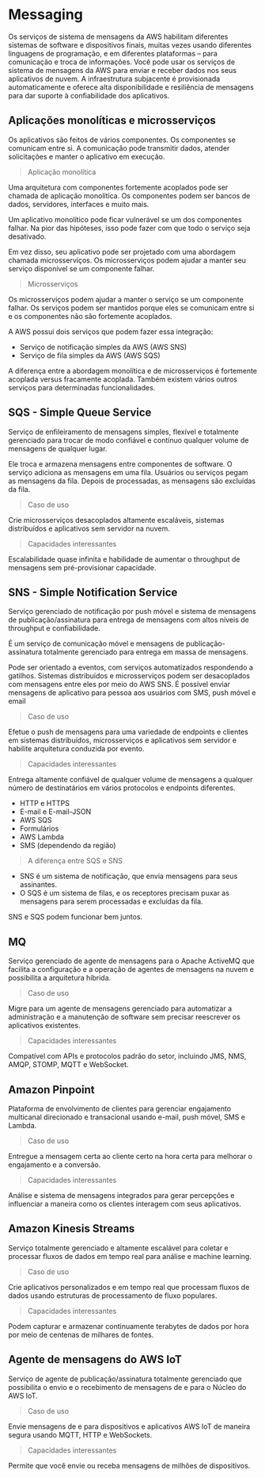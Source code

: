 # Messaging

Os serviços de sistema de mensagens da AWS habilitam diferentes sistemas de software e dispositivos finais, muitas vezes usando diferentes linguagens de programação, e em diferentes plataformas – para comunicação e troca de informações. Você pode usar os serviços de sistema de mensagens da AWS para enviar e receber dados nos seus aplicativos de nuvem. A infraestrutura subjacente é provisionada automaticamente e oferece alta disponibilidade e resiliência de mensagens para dar suporte à confiabilidade dos aplicativos.

## Aplicações monolíticas e microsserviços

Os aplicativos são feitos de vários componentes. Os componentes se comunicam entre si. A comunicação pode transmitir dados, atender solicitações e manter o aplicativo em execução.

> Aplicação monolítica

Uma arquitetura com componentes fortemente acoplados pode ser chamada de aplicação monolítica. Os componentes podem ser bancos de dados, servidores, interfaces e muito mais.

Um aplicativo monolítico pode ficar vulnerável se um dos componentes falhar. Na pior das hipóteses, isso pode fazer com que todo o serviço seja desativado.

Em vez disso, seu aplicativo pode ser projetado com uma abordagem chamada microsserviços. Os microsserviços podem ajudar a manter seu serviço disponível se um componente falhar.

> Microsserviços

Os microsserviços podem ajudar a manter o serviço se um componente falhar. Os serviços podem ser mantidos porque eles se comunicam entre si e os componentes não são fortemente acoplados.

A AWS possui dois serviços que podem fazer essa integração:

- Serviço de notificação simples da AWS (AWS SNS)
- Serviço de fila simples da AWS (AWS SQS)

A diferença entre a abordagem monolítica e de microsserviços é fortemente acoplada versus fracamente acoplada. Também existem vários outros serviços para determinadas funcionalidades.

## SQS - Simple Queue Service

Serviço de enfileiramento de mensagens simples, flexível e totalmente gerenciado para trocar de modo confiável e contínuo qualquer volume de mensagens de qualquer lugar.

Ele troca e armazena mensagens entre componentes de software. O serviço adiciona as mensagens em uma fila. Usuários ou serviços pegam as mensagens da fila. Depois de processadas, as mensagens são excluídas da fila.

> Caso de uso

Crie microsserviços desacoplados altamente escaláveis, sistemas distribuídos e aplicativos sem servidor na nuvem.

> Capacidades interessantes

Escalabilidade quase infinita e habilidade de aumentar o throughput de mensagens sem pré-provisionar capacidade.

## SNS - Simple Notification Service

Serviço gerenciado de notificação por push móvel e sistema de mensagens de publicação/assinatura para entrega de mensagens com altos níveis de throughput e confiabilidade.

É um serviço de comunicação móvel e mensagens de publicação-assinatura totalmente gerenciado para entrega em massa de mensagens.

Pode ser orientado a eventos, com serviços automatizados respondendo a gatilhos. Sistemas distribuídos e microsserviços podem ser desacoplados com mensagens entre eles por meio do AWS SNS. É possível enviar mensagens de aplicativo para pessoa aos usuários com SMS, push móvel e email

> Caso de uso

Efetue o push de mensagens para uma variedade de endpoints e clientes em sistemas distribuídos, microsserviços e aplicativos sem servidor e habilite arquitetura conduzida por evento.

> Capacidades interessantes

Entrega altamente confiável de qualquer volume de mensagens a qualquer número de destinatários em vários protocolos e endpoints diferentes.

- HTTP e HTTPS
- E-mail e E-mail-JSON
- AWS SQS
- Formulários
- AWS Lambda
- SMS (dependendo da região)

> A diferença entre SQS e SNS

- SNS é um sistema de notificação, que envia mensagens para seus assinantes.
- O SQS é um sistema de filas, e os receptores precisam puxar as mensagens para serem processadas e excluídas da fila.

SNS e SQS podem funcionar bem juntos.

## MQ

Serviço gerenciado de agente de mensagens para o Apache ActiveMQ que facilita a configuração e a operação de agentes de mensagens na nuvem e possibilita a arquitetura híbrida.

> Caso de uso

Migre para um agente de mensagens gerenciado para automatizar a administração e a manutenção de software sem precisar reescrever os aplicativos existentes.

> Capacidades interessantes

Compatível com APIs e protocolos padrão do setor, incluindo JMS, NMS, AMQP, STOMP, MQTT e WebSocket.

## Amazon Pinpoint

Plataforma de envolvimento de clientes para gerenciar engajamento multicanal direcionado e transacional usando e-mail, push móvel, SMS e Lambda.

> Caso de uso

Entregue a mensagem certa ao cliente certo na hora certa para melhorar o engajamento e a conversão.

> Capacidades interessantes

Análise e sistema de mensagens integrados para gerar percepções e influenciar a maneira como os clientes interagem com seus aplicativos.

## Amazon Kinesis Streams 

Serviço totalmente gerenciado e altamente escalável para coletar e processar fluxos de dados em tempo real para análise e machine learning.

> Caso de uso

Crie aplicativos personalizados e em tempo real que processam fluxos de dados usando estruturas de processamento de fluxo populares.

> Capacidades interessantes

Podem capturar e armazenar continuamente terabytes de dados por hora por meio de centenas de milhares de fontes.

## Agente de mensagens do AWS IoT

Serviço de agente de publicação/assinatura totalmente gerenciado que possibilita o envio e o recebimento de mensagens de e para o Núcleo do AWS IoT.

> Caso de uso

Envie mensagens de e para dispositivos e aplicativos AWS IoT de maneira segura usando MQTT, HTTP e WebSockets.

> Capacidades interessantes

Permite que você envie ou receba mensagens de milhões de dispositivos.

